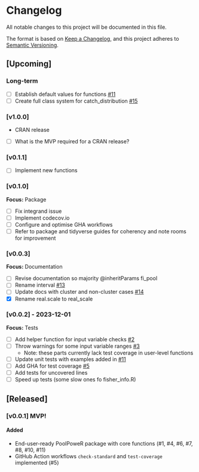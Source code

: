 # Changelog

All notable changes to this project will be documented in this file.

The format is based on [Keep a Changelog](https://keepachangelog.com/en/1.0.0/),
and this project adheres to
[Semantic Versioning](https://semver.org/spec/v2.0.0.html).

## [Upcoming]  

### Long-term
- [ ] Establish default values for functions [#11](https://github.com/AngusMcLure/PoolPoweR/issues/11)
- [ ] Create full class system for catch_distribution [#15](https://github.com/AngusMcLure/PoolPoweR/issues/15)

### [v1.0.0]
- CRAN release
- [ ] What is the MVP required for a CRAN release?

### [v0.1.1]  
- [ ] Implement new functions  

### [v0.1.0]
**Focus:** Package
- [ ] Fix integrand issue  
- [ ] Implement codecov.io  
- [ ] Configure and optimise GHA workflows
- [ ] Refer to package and tidyverse guides for coherency and note rooms for improvement

### [v0.0.3]
**Focus:** Documentation
- [ ] Revise documentation so majority @inheritParams fi_pool
- [ ] Rename interval [#13](https://github.com/AngusMcLure/PoolPoweR/issues/13)
- [ ] Update docs with cluster and non-cluster cases
[#14](https://github.com/AngusMcLure/PoolPoweR/issues/14)
- [x] Rename real.scale to real_scale

### [v0.0.2] - 2023-12-01
**Focus:** Tests
- [ ] Add helper function for input variable checks
[#2](https://github.com/AngusMcLure/PoolPoweR/issues/2)
- [ ] Throw warnings for some input variable ranges
[#3](https://github.com/AngusMcLure/PoolPoweR/issues/3)
	- Note: these parts currently lack test coverage in user-level functions
- [ ] Update unit tests with examples added in
[#11](https://github.com/AngusMcLure/PoolPoweR/issues/11)
- [ ] Add GHA for test coverage
[#5](https://github.com/AngusMcLure/PoolPoweR/issues/5)
- [ ] Add tests for uncovered lines
- [ ] Speed up tests (some slow ones fo fisher_info.R)

## [Released]  

### [v0.0.1] MVP!  

#### Added  
- End-user-ready PoolPoweR package with core functions (#1, #4, #6, #7, #8,
	#10, #11)
- GitHub Action workflows `check-standard` and `test-coverage` implemented (#5)  

[unreleased]:
[0.0.1]:
